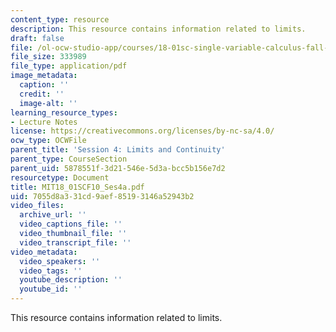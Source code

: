 ```yaml
---
content_type: resource
description: This resource contains information related to limits.
draft: false
file: /ol-ocw-studio-app/courses/18-01sc-single-variable-calculus-fall-2010/7055d8a331cd9aef85193146a52943b2_MIT18_01SCF10_Ses4a.pdf
file_size: 333989
file_type: application/pdf
image_metadata:
  caption: ''
  credit: ''
  image-alt: ''
learning_resource_types:
- Lecture Notes
license: https://creativecommons.org/licenses/by-nc-sa/4.0/
ocw_type: OCWFile
parent_title: 'Session 4: Limits and Continuity'
parent_type: CourseSection
parent_uid: 5878551f-3d21-546e-5d3a-bcc5b156e7d2
resourcetype: Document
title: MIT18_01SCF10_Ses4a.pdf
uid: 7055d8a3-31cd-9aef-8519-3146a52943b2
video_files:
  archive_url: ''
  video_captions_file: ''
  video_thumbnail_file: ''
  video_transcript_file: ''
video_metadata:
  video_speakers: ''
  video_tags: ''
  youtube_description: ''
  youtube_id: ''
---
```

This resource contains information related to limits.
